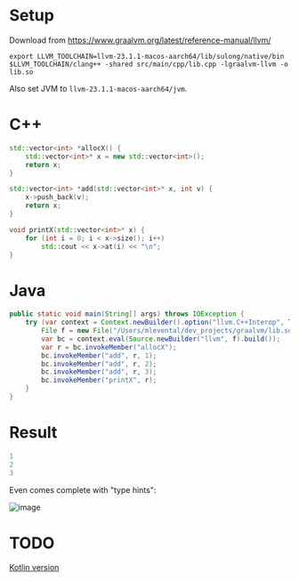 # Setup

Download from https://www.graalvm.org/latest/reference-manual/llvm/

```shell
export LLVM_TOOLCHAIN=llvm-23.1.1-macos-aarch64/lib/sulong/native/bin
$LLVM_TOOLCHAIN/clang++ -shared src/main/cpp/lib.cpp -lgraalvm-llvm -o lib.so
```

Also set JVM to `llvm-23.1.1-macos-aarch64/jvm`.

# C++

```c++
std::vector<int> *allocX() {
    std::vector<int>* x = new std::vector<int>();
    return x;
}

std::vector<int> *add(std::vector<int>* x, int v) {
    x->push_back(v);
    return x;
}

void printX(std::vector<int>* x) {
    for (int i = 0; i < x->size(); i++)
        std::cout << x->at(i) << "\n";
}
```

# Java

```java
public static void main(String[] args) throws IOException {
    try (var context = Context.newBuilder().option("llvm.C++Interop", TRUE.toString()).allowAllAccess(true).build()) {
        File f = new File("/Users/mlevental/dev_projects/graalvm/lib.so");
        var bc = context.eval(Source.newBuilder("llvm", f).build());
        var r = bc.invokeMember("allocX");
        bc.invokeMember("add", r, 1);
        bc.invokeMember("add", r, 2);
        bc.invokeMember("add", r, 3);
        bc.invokeMember("printX", r);
    }
}
```

# Result

```java
1
2
3
```

Even comes complete with "type hints":

![image](https://github.com/makslevental/graalvm_cpp_interop/assets/5657668/e63c4b85-73c5-4ab1-ab4f-9af260434de8)


# TODO

[Kotlin version](https://github.com/elide-dev/elide/blob/8716fd3c5c71f0d28d14581e47a6ec5b6a0a8423/packages/graalvm-py/src/main/kotlin/elide/runtime/plugins/python/Python.kt)
